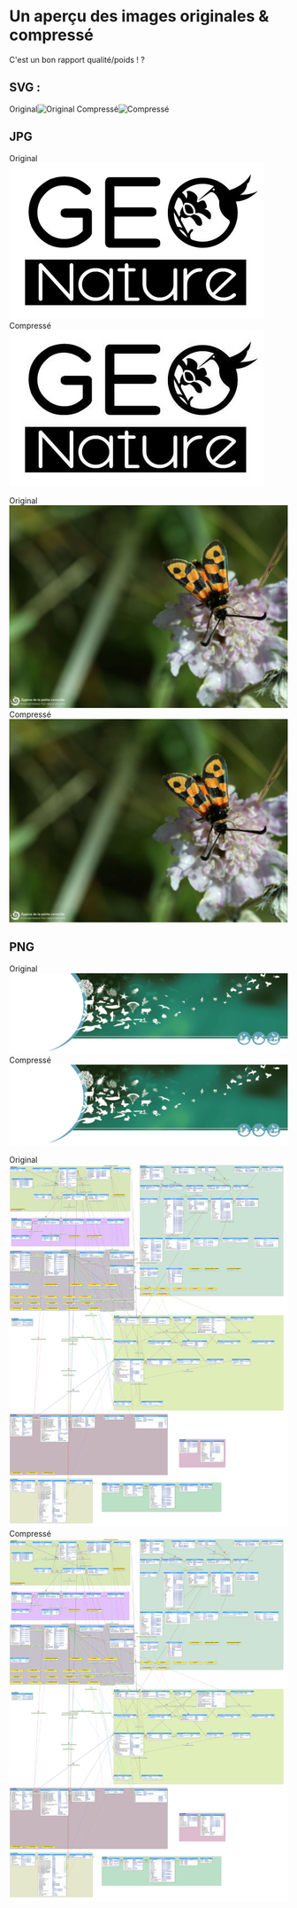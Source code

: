 # Un aperçu des images originales & compressé
C'est un bon rapport qualité/poids ! ?

## SVG :
Original![Original](/img/2019-08-GN2-1-MCD.svg)
Compressé![Compressé](/img/2019-08-GN2-1-MCD-compress.svg)

## JPG
Original![Original](/img/logo_sidebar.jpg)
Compressé![Compressé](/img/logo_sidebar-compress.jpg)

Original![Original](/img/login_background.jpg)
Compressé![Compressé](/img/login_background-compress.jpg)

## PNG
Original![Original](/img/Bandeau_pdf_depobio.png)
Compressé![Compressé](/img/Bandeau_pdf_depobio-nq8.png)

Original![Original](/img/2017-12-13-GN2-MCD.png)
Compressé![Compressé](/img/2017-12-13-GN2-MCD-nq8.png)
